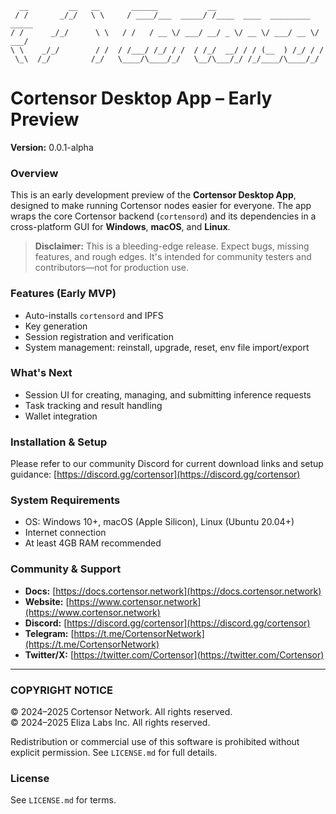 ```
  __         __   __       ______           __
 / /       _/_/   \ \     / ____/___  _____/ /____  ____  _________  _____
/ /      _/_/      \ \   / /   / __ \/ ___/ __/ _ \/ __ \/ ___/ __ \/ ___/
\ \    _/_/        / /  / /___/ /_/ / /  / /_/  __/ / / (__  ) /_/ / /
 \_\  /_/         /_/   \____/\____/_/   \__/\___/_/ /_/____/\____/_/
```

# Cortensor Desktop App – Early Preview

**Version:** 0.0.1-alpha

### Overview

This is an early development preview of the **Cortensor Desktop App**, designed to make running Cortensor nodes easier for everyone. The app wraps the core Cortensor backend (`cortensord`) and its dependencies in a cross-platform GUI for **Windows**, **macOS**, and **Linux**.

> **Disclaimer:** This is a bleeding-edge release. Expect bugs, missing features, and rough edges. It's intended for community testers and contributors—not for production use.

### Features (Early MVP)

- Auto-installs `cortensord` and IPFS
- Key generation
- Session registration and verification
- System management: reinstall, upgrade, reset, env file import/export

### What's Next

- Session UI for creating, managing, and submitting inference requests
- Task tracking and result handling
- Wallet integration

### Installation & Setup

Please refer to our community Discord for current download links and setup guidance:
[https://discord.gg/cortensor](https://discord.gg/cortensor)

### System Requirements

- OS: Windows 10+, macOS (Apple Silicon), Linux (Ubuntu 20.04+)
- Internet connection
- At least 4GB RAM recommended

### Community & Support

- **Docs:** [https://docs.cortensor.network](https://docs.cortensor.network)
- **Website:** [https://www.cortensor.network](https://www.cortensor.network)
- **Discord:** [https://discord.gg/cortensor](https://discord.gg/cortensor)
- **Telegram:** [https://t.me/CortensorNetwork](https://t.me/CortensorNetwork)
- **Twitter/X:** [https://twitter.com/Cortensor](https://twitter.com/Cortensor)

---

### COPYRIGHT NOTICE

© 2024–2025 Cortensor Network. All rights reserved.  
© 2024–2025 Eliza Labs Inc. All rights reserved.

Redistribution or commercial use of this software is prohibited without explicit permission. See `LICENSE.md` for full details.

### License

See `LICENSE.md` for terms.
